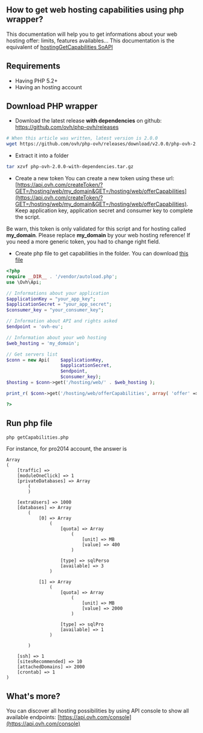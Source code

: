 How to get web hosting capabilities using php wrapper?
----------------------------------------------------

This documentation will help you to get informations about your web hosting offer: limits, features availables... This documentation is the equivalent of [hostingGetCapabilities SoAPI](https://www.ovh.com/soapi/fr/?method=hostingGetCapabilities)

## Requirements

- Having PHP 5.2+
- Having an hosting account

## Download PHP wrapper

- Download the latest release **with dependencies** on github: https://github.com/ovh/php-ovh/releases

```bash
# When this article was written, latest version is 2.0.0
wget https://github.com/ovh/php-ovh/releases/download/v2.0.0/php-ovh-2.0.0-with-dependencies.tar.gz
```

- Extract it into a folder

```bash
tar xzvf php-ovh-2.0.0-with-dependencies.tar.gz 
```

- Create a new token
You can create a new token using these url: [https://api.ovh.com/createToken/?GET=/hosting/web/my_domain&GET=/hosting/web/offerCapabilities](https://api.ovh.com/createToken/?GET=/hosting/web/my_domain&GET=/hosting/web/offerCapabilities). Keep application key, application secret and consumer key to complete the script.

Be warn, this token is only validated for this script and for hosting called **my_domain**. Please replace **my_domain** by your web hosting reference!
If you need a more generic token, you had to change right field.

- Create php file to get capabilities in the folder. You can download [this file](https://github.com/ovh/php-ovh/blob/master/examples/hosting-getCapabilities/apiv6.php)

```php
<?php
require __DIR__ . '/vendor/autoload.php';
use \Ovh\Api;

// Informations about your application
$applicationKey = "your_app_key";
$applicationSecret = "your_app_secret";
$consumer_key = "your_consumer_key";

// Information about API and rights asked
$endpoint = 'ovh-eu';

// Information about your web hosting
$web_hosting = 'my_domain';

// Get servers list
$conn = new Api(    $applicationKey,
                    $applicationSecret,
                    $endpoint,
                    $consumer_key);
$hosting = $conn->get('/hosting/web/' . $web_hosting );

print_r( $conn->get('/hosting/web/offerCapabilities', array( 'offer' => $hosting['offer'] ) ) );

?>
```

## Run php file

```bash
php getCapabilities.php
```

For instance, for pro2014 account, the answer is
```
Array
(
    [traffic] => 
    [moduleOneClick] => 1
    [privateDatabases] => Array
        (
        )

    [extraUsers] => 1000
    [databases] => Array
        (
            [0] => Array
                (
                    [quota] => Array
                        (
                            [unit] => MB
                            [value] => 400
                        )

                    [type] => sqlPerso
                    [available] => 3
                )

            [1] => Array
                (
                    [quota] => Array
                        (
                            [unit] => MB
                            [value] => 2000
                        )

                    [type] => sqlPro
                    [available] => 1
                )

        )

    [ssh] => 1
    [sitesRecommended] => 10
    [attachedDomains] => 2000
    [crontab] => 1
)
```

## What's more?

You can discover all hosting possibilities by using API console to show all available endpoints: [https://api.ovh.com/console](https://api.ovh.com/console)

